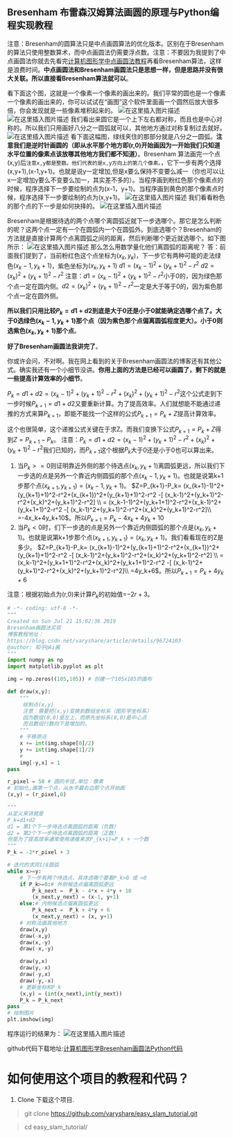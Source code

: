 ## Bresenham 布雷森汉姆算法画圆的原理与Python编程实现教程
注意：Bresenham的圆算法只是中点画圆算法的优化版本。区别在于Bresenham的算法只使用整数算术，而中点画圆法仍需要浮点数。注意：不要因为我提到了中点画圆法你就去先看完[计算机图形学中点画圆法教程](https://blog.csdn.net/varyshare/article/details/96839691)再看Bresenham算法，这样是浪费时间。**中点画圆法和Bresenham画圆法只是思想一样，但是思路并没有很大关联。所以直接看Bresenham算法就可以**。

看下面这个图，这就是一个像素一个像素的画出来的。我们平常的圆也是一个像素一个像素的画出来的，你可以试试在“画图”这个软件里面画一个圆然后放大很多倍，你会发现就是一些像素堆积起来的。
![在这里插入图片描述](https://img-blog.csdnimg.cn/20190718192037816.png)
![在这里插入图片描述](https://img-blog.csdnimg.cn/2019071819203165.png?x-oss-process=image/watermark,type_ZmFuZ3poZW5naGVpdGk,shadow_10,text_aHR0cHM6Ly9ibG9nLmNzZG4ubmV0L3ZhcnlzaGFyZQ==,size_16,color_FFFFFF,t_70)
我们看出来圆它是一个上下左右都对称，而且也是中心对称的。所以我们只用画好八分之一圆弧就可以，其他地方通过对称复制过去就好。
![在这里插入图片描述](https://img-blog.csdnimg.cn/20190718192849587.png)
看下面这幅图，绿线夹住的那部分就是八分之一圆弧。**注意我们是逆时针画圆的（即从水平那个地方即(r,0)开始画因为一开始我们只知道水平位置的像素点该放哪其他地方我们都不知道）**。Bresenham 算法画完一个点(x,y)后`注意x,y都是整数。他们代表的是x,y方向上的第几个像素。`，它下一步有两个选择(x,y+1),(x-1,y+1)。也就是说y一定增加,但是x要么保持不变要么减一（你也可以让x一定增加y要么不变要么加一，其实差不多的）。当程序画到粉红色那个像素点的时候，程序选择下一步要绘制的点为(x-1，y+1)。当程序画到黄色的那个像素点时候，程序选择下一步要绘制的点为(x,y+1)。
![在这里插入图片描述](https://img-blog.csdnimg.cn/20190718193719108.png?x-oss-process=image/watermark,type_ZmFuZ3poZW5naGVpdGk,shadow_10,text_aHR0cHM6Ly9ibG9nLmNzZG4ubmV0L3ZhcnlzaGFyZQ==,size_16,color_7F1FFF,t_70)
我们看看粉色的那个点的下一步是如何抉择的。
![在这里插入图片描述](https://img-blog.csdnimg.cn/20190718201205329.png?x-oss-process=image/watermark,type_ZmFuZ3poZW5naGVpdGk,shadow_10,text_aHR0cHM6Ly9ibG9nLmNzZG4ubmV0L3ZhcnlzaGFyZQ==,size_16,color_FFFFFF,t_70)


Bresenham是根据待选的两个点哪个离圆弧近就下一步选哪个。那它是怎么判断的呢？这两个点一定有一个在圆弧内一个在圆弧外。到底选哪个？Bresenham的方法就是直接计算两个点离圆弧之间的距离，然后判断哪个更近就选哪个。如下图所示：
![在这里插入图片描述](https://img-blog.csdnimg.cn/20190719115849411.png?x-oss-process=image/watermark,type_ZmFuZ3poZW5naGVpdGk,shadow_10,text_aHR0cHM6Ly9ibG9nLmNzZG4ubmV0L3ZhcnlzaGFyZQ==,size_16,color_FFFFFF,t_70)
那么怎么用数学量化他们离圆弧的距离呢？
答：前面我们提到了，当前粉红色这个点坐标为$(x_k,y_k)$，下一步它有两种可能的走法绿色$(x_k-1,y_k+1)$，紫色坐标为$(x_k,y_k+1)$
$d1 = (x_k-1)^2+(y_k+1)^2-r^2$
$d2 = (x_k)^2+(y_k+1)^2-r^2$
注意：$d1 = (x_k-1)^2+(y_k+1)^2-r^2$小于0的，因为绿色那个点一定在圆内侧。$d2 = (x_k)^2+(y_k+1)^2-r^2$一定是大于等于0的，因为紫色那个点一定在圆外侧。

**所以我们只用比较$P_k = d1+d2$到底是大于0还是小于0就能确定选哪个点了。大于0选绿色$(x_k-1,y_k+1)$那个点（因为紫色那个点偏离圆弧程度更大）。小于0则选紫色$(x_k,y_k+1)$那个点**。

**好了Bresenham画圆法我讲完了**。

你或许会问，不对啊。我在网上看到的关于Bresenham画圆法的博客还有其他公式。确实我还有一个小细节没讲。**你用上面的方法是已经可以画圆了，剩下的就是一些提高计算效率的小细节**。

$P_k = d1+d2= (x_k-1)^2+(y_k+1)^2-r^2+(x_k)^2+(y_k+1)^2-r^2$这个公式走到下一步时候$P_{k+1} = d1+d2$又要重新计算。为了提高效率。人们就想能不能通过递推的方式来算$P_{k+1}$，即能不能找一个这样的公式$P_{k+1}=P_k+Z$提高计算效率。

这个也很简单，这个递推公式关键在于求Z。而我们变换下公式$P_{k+1}=P_k+Z$得到$Z=P_{k+1}-P_k$。
注意：$P_k= d1+d2= (x_k-1)^2+(y_k+1)^2-r^2+(x_k)^2+(y_k+1)^2-r^2$我们已知的，而$P_{k+1}$这个根据$P_k$大于0还是小于0也可以算出来。
1. 当$P_k>=0$则证明靠近外侧的那个待选点$(x_k,y_k+1)$离圆弧更远，所以我们下一步选的点是另外一个靠近内侧圆弧的那个点$(x_k-1,y_k+1)$。也就是说第k+1步那个点$(x_{k+1},y_{k+1})=(x_k-1,y_k+1)$。
$Z=P_{k+1}-P_k= (x_{k+1}-1)^2+(y_{k+1}+1)^2-r^2+(x_{k+1})^2+(y_{k+1}+1)^2-r^2 
-[ (x_k-1)^2+(y_k+1)^2-r^2+(x_k)^2+(y_k+1)^2-r^2] \\
= (x_k-1-1)^2+(y_k+1+1)^2-r^2+(x_k-1)^2+(y_k+1+1)^2-r^2 
-[ (x_k-1)^2+(y_k+1)^2-r^2+(x_k)^2+(y_k+1)^2-r^2]\\
=-4x_k+4y_k+10$。所以$P_{k+1}=P_k-4x_k+4y_k+10$
2. 当$P_k<0$时，们下一步选的点是另外一个靠近内侧圆弧的那个点是$(x_k,y_k+1)$。也就是说第k+1步那个点$(x_{k+1},y_{k+1})=(x_k,y_k+1)$。我们看看现在的Z是多少。
$Z=P_{k+1}-P_k= (x_{k+1}-1)^2+(y_{k+1}+1)^2-r^2+(x_{k+1})^2+(y_{k+1}+1)^2-r^2 
-[ (x_k-1)^2+(y_k+1)^2-r^2+(x_k)^2+(y_k+1)^2-r^2] \\
= (x_k-1)^2+(y_k+1+1)^2-r^2+(x_k)^2+(y_k+1+1)^2-r^2 
-[ (x_k-1)^2+(y_k+1)^2-r^2+(x_k)^2+(y_k+1)^2-r^2]\\
=4y_k+6$。所以$P_{k+1}=P_k+4y_k+6$

注意：根据初始点为(r,0)来计算$P_k$的初始值=$-2r+3$。
```python
# -*- coding: utf-8 -*-
"""
Created on Sun Jul 21 15:02:36 2019
Bresenham画圆法实现
博客教程地址：
https://blog.csdn.net/varyshare/article/details/96724103
@author: 知乎@Ai酱
"""
import numpy as np
import matplotlib.pyplot as plt

img = np.zeros((105,105)) # 创建一个105x105的画布

def draw(x,y):
    """ 
     绘制点(x,y)
     注意：需要把(x,y)变换到数组坐标系（图形学坐标系）
     因为数组(0,0)是左上，而原先坐标系(0,0)是中心点
     而且数组行数向下是增加的。
    """
    # 平移原点
    x += int(img.shape[0]/2)
    y += int(img.shape[1]/2)
    # 
    img[-y,x] = 1
pass

r_pixel = 50 # 圆的半径,单位：像素
# 初始化,画第一个点，从水平最右边那个点开始画
(x,y) = (r_pixel,0)

"""
从定义来讲就是
P_k=d1+d2
d1 = 第1个下一步待选点离圆弧的距离（负数）
d2 = 第2个下一步待选点离圆弧的距离（正数）
但是为了提高效率通常使用递推来求P_{k+1}=P_k + 一个数
"""
P_k = -2*r_pixel + 3

# 迭代的求完1/8圆弧
while x>=y:
    # 下一步有两个待选点，具体选哪个要看P_k>0 或 <0
    if P_k>=0:# 外侧候选点偏离圆弧更远
        P_k_next =  P_k - 4*x + 4*y + 10
        (x_next,y_next) = (x-1, y+1)
    else:# 内侧候选点偏离圆弧更远
        P_k_next =  P_k + 4*y + 6
        (x_next,y_next) = (x, y+1)
    # 对称法画其他地方
    draw(x,y)
    draw(-x,y) 
    draw(x,-y) 
    draw(-x,-y) 

    draw(y,x) 
    draw(y,-x) 
    draw(-y,x) 
    draw(-y,-x) 
    # 更新坐标和P_k
    (x,y) = (int(x_next),int(y_next))
    P_k = P_k_next
pass
# 绘制图片
plt.imshow(img)
```

程序运行的结果为：
![在这里插入图片描述](https://img-blog.csdnimg.cn/20190721174903599.png?x-oss-process=image/watermark,type_ZmFuZ3poZW5naGVpdGk,shadow_10,text_aHR0cHM6Ly9ibG9nLmNzZG4ubmV0L3ZhcnlzaGFyZQ==,size_16,color_FFFFFF,t_70)

github代码下载地址:[计算机图形学Bresenham画圆法Python代码](./bresenham_circle.py)



# 如何使用这个项目的教程和代码？

1. Clone 下载这个项目.

> git clone https://github.com/varyshare/easy_slam_tutorial.git

> cd easy_slam_tutorial/